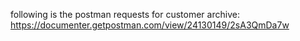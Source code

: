 following is the postman requests for customer archive: https://documenter.getpostman.com/view/24130149/2sA3QmDa7w



